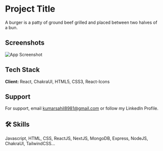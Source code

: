
# Project Title

A burger is a patty of ground beef grilled and placed between two halves of a bun.


## Screenshots

![App Screenshot](https://res.cloudinary.com/dmzzzl5jj/image/upload/v1711218465/burger-restaurent_udgfna.png)



## Tech Stack

**Client:** React, ChakraUI, HTML5, CSS3, React-Icons


## Support

For support, email kumarsahil8981@gmail.com or follow my LinkedIn Profile.


## 🛠 Skills
Javascript, HTML, CSS, ReactJS, NextJS, MongoDB, Express, NodeJS, ChakraUI, TailwindCSS...

